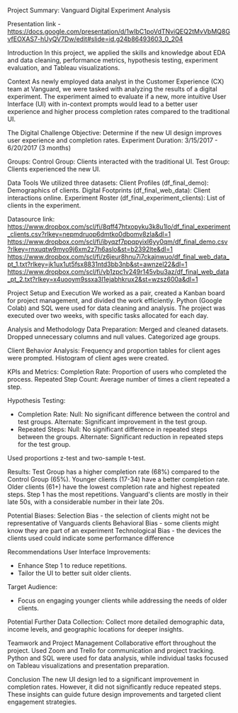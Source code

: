 Project Summary: Vanguard Digital Experiment Analysis

Presentation link - https://docs.google.com/presentation/d/1wIbC1poVdTNviQEQ2tMvVbMQ8GvfEOXAS7-hUyQV7Dw/edit#slide=id.g24b86493603_0_204

Introduction
In this project, we applied the skills and knowledge about EDA and data cleaning, performance metrics, hypothesis testing, experiment evaluation, and Tableau visualizations.

Context
As newly employed data analyst in the Customer Experience (CX) team at Vanguard, we were tasked with analyzing the results of a digital experiment. The experiment aimed to evaluate if a new, more intuitive User Interface (UI) with in-context prompts would lead to a better user experience and higher process completion rates compared to the traditional UI.

The Digital Challenge
Objective: Determine if the new UI design improves user experience and completion rates.
Experiment Duration: 3/15/2017 - 6/20/2017 (3 months)

Groups:
Control Group: Clients interacted with the traditional UI.
Test Group: Clients experienced the new UI.



Data Tools
We utilized three datasets:
Client Profiles (df_final_demo): Demographics of clients.
Digital Footprints (df_final_web_data): Client interactions online.
Experiment Roster (df_final_experiment_clients): List of clients in the experiment.

Datasource link:
https://www.dropbox.com/scl/fi/8qff47htxopyku3k8u1lo/df_final_experiment_clients.csv?rlkey=nepmdruop6dmtko0dbomv8zla&dl=1
https://www.dropbox.com/scl/fi/ibyqzf7ppqpyixl6yy0qm/df_final_demo.csv?rlkey=rnxuqtw9myo9j6xm2z7h6aslo&st=b2392lte&dl=1
https://www.dropbox.com/scl/fi/z6jeur8hnu7i7ckajnwuo/df_final_web_data_pt_1.txt?rlkey=jk1ux1ut5fsx8831ntd3bb3nb&st=awnzel22&dl=1
https://www.dropbox.com/scl/fi/vb1zpc1v249r145vbu3az/df_final_web_data_pt_2.txt?rlkey=x4uooym9ssxa3l1ejabhkrux2&st=wzsz600a&dl=1

Project Setup and Execution
We worked as a pair, created a Kanban board for project management, and divided the work efficiently. Python (Google Colab) and SQL were used for data cleaning and analysis. The project was executed over two weeks, with specific tasks allocated for each day.

Analysis and Methodology
Data Preparation:
Merged and cleaned datasets.
Dropped unnecessary columns and null values.
Categorized age groups.

Client Behavior Analysis:
Frequency and proportion tables for client ages were prompted.
Histogram of client ages were created.

KPIs and Metrics:
Completion Rate: Proportion of users who completed the process.
Repeated Step Count: Average number of times a client repeated a step.

Hypothesis Testing:
- Completion Rate:
Null: No significant difference between the control and test groups.
Alternate: Significant improvement in the test group.
- Repeated Steps:
Null: No significant difference in repeated steps between the groups.
Alternate: Significant reduction in repeated steps for the test group.

Used proportions z-test and two-sample t-test.

Results:
Test Group has a higher completion rate (68%) compared to the Control Group (65%).
Younger clients (17-34) have a better completion rate.
Older clients (61+) have the lowest completion rate and highest repeated steps.
Step 1 has the most repetitions.
Vanguard's clients are mostly in their late 50s, with a considerable number in their late 20s.

Potential Biases:
Selection Bias - the selection of clients might not be representative of Vanguards clients
Behavioral Bias - some clients might know they are part of an experiment
Technological Bias - the devices the clients used could indicate some performance difference

Recommendations
User Interface Improvements:
- Enhance Step 1 to reduce repetitions.
- Tailor the UI to better suit older clients.

Target Audience:
- Focus on engaging younger clients while addressing the needs of older clients.

Potential Further Data Collection:
Collect more detailed demographic data, income levels, and geographic locations for deeper insights.

Teamwork and Project Management
Collaborative effort throughout the project.
Used Zoom and Trello for communication and project tracking.
Python and SQL were used for data analysis, while individual tasks focused on Tableau visualizations and presentation preparation.

Conclusion
The new UI design led to a significant improvement in completion rates. However, it did not significantly reduce repeated steps. These insights can guide future design improvements and targeted client engagement strategies.